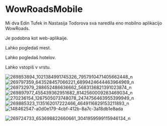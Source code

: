 # WowRoadsMobile

Mi dva Edin Tufek in Nastasija Todorova sva naredila eno mobilno aplikacijo WowRoads.

Je podobna kot web-aplikaije.

Lahko pogledaš mest.

Lahko pogledaš hotelov.

Lahko vstopiš v vrstu.

![269853894_1021384991745326_7957910471405662448_n](https://user-images.githubusercontent.com/94410828/148462547-a0d0e179-4cbf-412b-8a7c-3a18db1e8ada.jpg)
![269797359_643528457066221_6899424644463964969_n](https://user-images.githubusercontent.com/94410828/148462582-e09ce88b-536a-4aeb-ac88-00383c8cfa50.jpg)
![269732979_288652486636662_5683136821391023874_n](https://user-images.githubusercontent.com/94410828/148462589-b3f1be2b-2ff8-4cd6-8e84-dd7d8efc8368.jpg)
![269897977_455439362951682_8142560009283469034_n](https://user-images.githubusercontent.com/94410828/148462595-72fb9611-b5a1-43be-ae20-b02646c0a9cd.jpg)
![270236154_1267505073748078_2474756463955399949_n](https://user-images.githubusercontent.com/94410828/148462603-04ff02d4-f9e9-45e9-9a23-6c9d108a17b9.jpg)
![269885323_1135162017222466_4649116829153211893_n](https://user-images.githubusercontent.com/94410828/148462605-0c5e51d0-0581-4d9c-b6b0-4d93b6767c22.jpg)![148462547-a0d0e179-4cbf-412b-8a7c-3a18db1e8ada](https://user-images.githubusercontent.com/94410828/148462669-cd2cdd49-6c21-4981-a7c2-707dd81569fa.jpg)

![269724733_653698822660661_3041959599115946134_n](https://user-images.githubusercontent.com/94410828/148462615-b847cad0-6da9-43f9-ae56-1ded1143d752.jpg)
